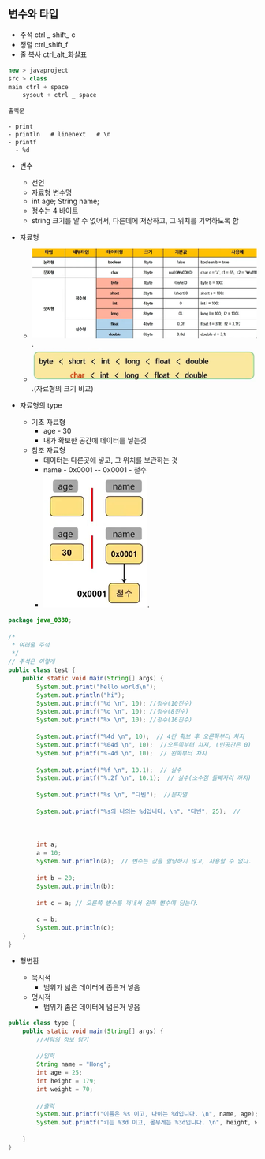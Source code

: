 ## 변수와 타입

- 주석 ctrl _ shift_ c
- 정렬 ctrl_shift_f
- 줄 복사 ctrl_alt_화살표

```java
new > javaproject
src > class
main ctrl + space
    sysout + ctrl _ space
```

```
출력문

- print
- println   # linenext   # \n
- printf
  - %d
```



- 변수
  - 선언
  - 자료형 변수명
  - int age; String name;
  - 정수는 4 바이트
  - string 크기를 알 수 없어서, 다른데에 저장하고, 그 위치를 기억하도록 함



- 자료형
  - ![image-20220330220227573](images/image-20220330220227573.png).
  - ![image-20220331195946874](images/image-20220331195946874.png).(자료형의 크기 비교)
  
- 자료형의 type
  - 기초 자료형
    - age - 30
    - 내가 확보한 공간에 데이터를 넣는것
  - 참조 자료형
    - 데이터는 다른곳에 넣고, 그 위치를 보관하는 것
    - name - 0x0001   -- 0x0001 -  철수
    - <img src="images/image-20220330215609458.png" alt="image-20220330215609458" style="zoom:50%;" />.



```java
package java_0330;

/*
 * 여러줄 주석
 */
// 주석은 이렇게
public class test {
	public static void main(String[] args) {
		System.out.print("hello world\n");
		System.out.println("hi");
		System.out.printf("%d \n", 10); //정수(10진수)
		System.out.printf("%o \n", 10); //정수(8진수)
		System.out.printf("%x \n", 10); //정수(16진수)
		
		System.out.printf("%4d \n", 10);  // 4칸 확보 후 오른쪽부터 차지
		System.out.printf("%04d \n", 10);  //오른쪽부터 차지, (빈공간은 0)
		System.out.printf("%-4d \n", 10);  // 왼쪽부터 차지

		System.out.printf("%f \n", 10.1);  // 실수
		System.out.printf("%.2f \n", 10.1);  // 실수(소수점 둘째자리 까지)
		
		System.out.printf("%s \n", "다빈");  //문자열
		
		System.out.printf("%s의 나의는 %d입니다. \n", "다빈", 25);  // 
		
		
		
		int a;
		a = 10;
		System.out.println(a);  // 변수는 값을 할당하지 않고, 사용할 수 없다.
		
		int b = 20;
		System.out.println(b);
		
		int c = a; // 오른쪽 변수를 꺼내서 왼쪽 변수에 담는다.
		
		c = b;
		System.out.println(c);
	}
}
```



- 형변환

  - 묵시적
    - 범위가 넓은 데이터에 좁은거 넣음
  - 명시적
    - 범위가 좁은 데이터에 넓은거 넣음

  

```java
public class type {
	public static void main(String[] args) {
		//사람의 정보 담기
		
		//입력		
		String name = "Hong";
		int age = 25;
		int height = 179;
		int weight = 70;
		
		//출력
		System.out.printf("이름은 %s 이고, 나이는 %d입니다. \n", name, age);
		System.out.printf("키는 %3d 이고, 몸무게는 %3d입니다. \n", height, weight);
		
	}
}
```

